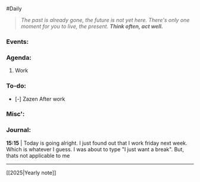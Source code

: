 #Daily
>*The past is already gone, the future is not yet here. There's only one moment for you to live, the present.*
>***Think often, act well.***
### Events:

### Agenda:
1. Work
### To-do:
- [-] Zazen
	After work
### Misc':

### Journal:
**15:15** | Today is going alright. I just found out that I work friday next week. Which is whatever I guess. I was about to type "I just want a break". But, thats not applicable to me

---
[[2025|Yearly note]]
